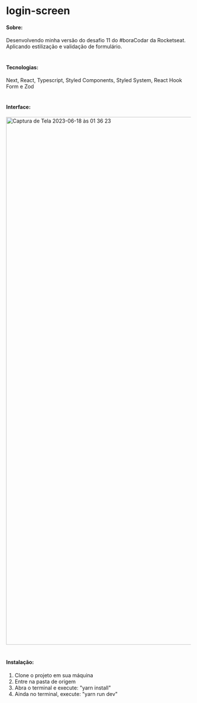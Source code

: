 # login-screen
#### Sobre:
Desenvolvendo minha versão do desafio 11 do #boraCodar da Rocketseat. <br />
Aplicando estilização e validação de formulário.

#

#### Tecnologias:
Next, React, Typescript, Styled Components, Styled System, React Hook Form e Zod

#

#### Interface:
<img width="1440" alt="Captura de Tela 2023-06-18 às 01 36 23" src="https://github.com/mariannegomesm/login-screen/assets/66935004/0d8c38fa-b01f-46ae-8a36-7584a49b298e">

#

#### Instalação:
1. Clone o projeto em sua máquina
2. Entre na pasta de origem
3. Abra o terminal e execute: "yarn install"
4. Ainda no terminal, execute: "yarn run dev"
